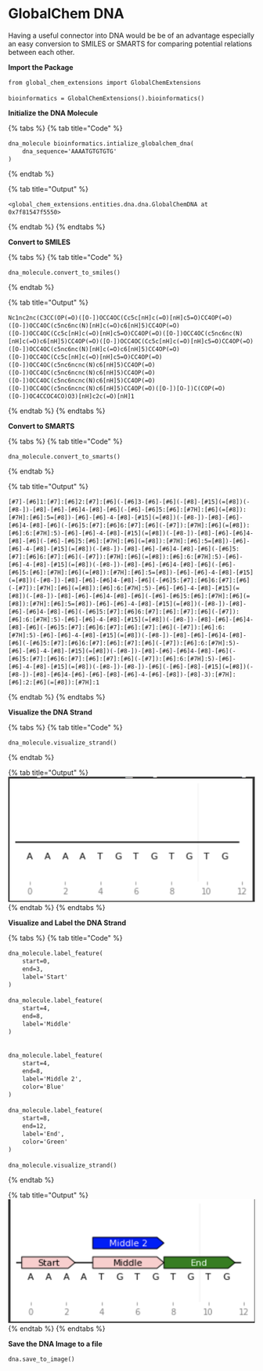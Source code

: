 # GlobalChem DNA



Having a useful connector into DNA would be be of an advantage especially an easy conversion to SMILES or SMARTS for comparing potential relations between each other.&#x20;

**Import the Package**

```
from global_chem_extensions import GlobalChemExtensions

bioinformatics = GlobalChemExtensions().bioinformatics()
```

**Initialize the DNA Molecule**&#x20;

{% tabs %}
{% tab title="Code" %}
```
dna_molecule bioinformatics.intialize_globalchem_dna(
    dna_sequence='AAAATGTGTGTG'
)
```
{% endtab %}

{% tab title="Output" %}
```
<global_chem_extensions.entities.dna.dna.GlobalChemDNA at 0x7f81547f5550>
```
{% endtab %}
{% endtabs %}

&#x20;**Convert to SMILES**

{% tabs %}
{% tab title="Code" %}
```
dna_molecule.convert_to_smiles()
```
{% endtab %}

{% tab title="Output" %}
```
Nc1nc2nc(C3CC(OP(=O)([O-])OCC4OC(Cc5c[nH]c(=O)[nH]c5=O)CC4OP(=O)([O-])OCC4OC(c5nc6nc(N)[nH]c(=O)c6[nH]5)CC4OP(=O)([O-])OCC4OC(Cc5c[nH]c(=O)[nH]c5=O)CC4OP(=O)([O-])OCC4OC(c5nc6nc(N)[nH]c(=O)c6[nH]5)CC4OP(=O)([O-])OCC4OC(Cc5c[nH]c(=O)[nH]c5=O)CC4OP(=O)([O-])OCC4OC(c5nc6nc(N)[nH]c(=O)c6[nH]5)CC4OP(=O)([O-])OCC4OC(Cc5c[nH]c(=O)[nH]c5=O)CC4OP(=O)([O-])OCC4OC(c5nc6ncnc(N)c6[nH]5)CC4OP(=O)([O-])OCC4OC(c5nc6ncnc(N)c6[nH]5)CC4OP(=O)([O-])OCC4OC(c5nc6ncnc(N)c6[nH]5)CC4OP(=O)([O-])OCC4OC(c5nc6ncnc(N)c6[nH]5)CC4OP(=O)([O-])[O-])C(COP(=O)([O-])OC4CCOC4CO)O3)[nH]c2c(=O)[nH]1
```
{% endtab %}
{% endtabs %}

**Convert to SMARTS**

{% tabs %}
{% tab title="Code" %}
```
dna_molecule.convert_to_smarts()
```
{% endtab %}

{% tab title="Output" %}
```
[#7]-[#6]1:[#7]:[#6]2:[#7]:[#6](-[#6]3-[#6]-[#6](-[#8]-[#15](=[#8])(-[#8-])-[#8]-[#6]-[#6]4-[#8]-[#6](-[#6]-[#6]5:[#6]:[#7H]:[#6](=[#8]):[#7H]:[#6]:5=[#8])-[#6]-[#6]-4-[#8]-[#15](=[#8])(-[#8-])-[#8]-[#6]-[#6]4-[#8]-[#6](-[#6]5:[#7]:[#6]6:[#7]:[#6](-[#7]):[#7H]:[#6](=[#8]):[#6]:6:[#7H]:5)-[#6]-[#6]-4-[#8]-[#15](=[#8])(-[#8-])-[#8]-[#6]-[#6]4-[#8]-[#6](-[#6]-[#6]5:[#6]:[#7H]:[#6](=[#8]):[#7H]:[#6]:5=[#8])-[#6]-[#6]-4-[#8]-[#15](=[#8])(-[#8-])-[#8]-[#6]-[#6]4-[#8]-[#6](-[#6]5:[#7]:[#6]6:[#7]:[#6](-[#7]):[#7H]:[#6](=[#8]):[#6]:6:[#7H]:5)-[#6]-[#6]-4-[#8]-[#15](=[#8])(-[#8-])-[#8]-[#6]-[#6]4-[#8]-[#6](-[#6]-[#6]5:[#6]:[#7H]:[#6](=[#8]):[#7H]:[#6]:5=[#8])-[#6]-[#6]-4-[#8]-[#15](=[#8])(-[#8-])-[#8]-[#6]-[#6]4-[#8]-[#6](-[#6]5:[#7]:[#6]6:[#7]:[#6](-[#7]):[#7H]:[#6](=[#8]):[#6]:6:[#7H]:5)-[#6]-[#6]-4-[#8]-[#15](=[#8])(-[#8-])-[#8]-[#6]-[#6]4-[#8]-[#6](-[#6]-[#6]5:[#6]:[#7H]:[#6](=[#8]):[#7H]:[#6]:5=[#8])-[#6]-[#6]-4-[#8]-[#15](=[#8])(-[#8-])-[#8]-[#6]-[#6]4-[#8]-[#6](-[#6]5:[#7]:[#6]6:[#7]:[#6]:[#7]:[#6](-[#7]):[#6]:6:[#7H]:5)-[#6]-[#6]-4-[#8]-[#15](=[#8])(-[#8-])-[#8]-[#6]-[#6]4-[#8]-[#6](-[#6]5:[#7]:[#6]6:[#7]:[#6]:[#7]:[#6](-[#7]):[#6]:6:[#7H]:5)-[#6]-[#6]-4-[#8]-[#15](=[#8])(-[#8-])-[#8]-[#6]-[#6]4-[#8]-[#6](-[#6]5:[#7]:[#6]6:[#7]:[#6]:[#7]:[#6](-[#7]):[#6]:6:[#7H]:5)-[#6]-[#6]-4-[#8]-[#15](=[#8])(-[#8-])-[#8]-[#6]-[#6]4-[#8]-[#6](-[#6]5:[#7]:[#6]6:[#7]:[#6]:[#7]:[#6](-[#7]):[#6]:6:[#7H]:5)-[#6]-[#6]-4-[#8]-[#15](=[#8])(-[#8-])-[#8-])-[#6](-[#6]-[#8]-[#15](=[#8])(-[#8-])-[#8]-[#6]4-[#6]-[#6]-[#8]-[#6]-4-[#6]-[#8])-[#8]-3):[#7H]:[#6]:2:[#6](=[#8]):[#7H]:1
```
{% endtab %}
{% endtabs %}

**Visualize the DNA Strand**

{% tabs %}
{% tab title="Code" %}
```
dna_molecule.visualize_strand()
```
{% endtab %}

{% tab title="Output" %}
![](<../.gitbook/assets/Screen Shot 2022-04-07 at 11.01.39 PM.png>)
{% endtab %}
{% endtabs %}

**Visualize and Label the DNA Strand**

{% tabs %}
{% tab title="Code" %}
```
dna_molecule.label_feature(
    start=0,
    end=3,
    label='Start'
)

dna_molecule.label_feature(
    start=4,
    end=8,
    label='Middle'
)


dna_molecule.label_feature(
    start=4,
    end=8,
    label='Middle 2',
    color='Blue'
)

dna_molecule.label_feature(
    start=8,
    end=12,
    label='End',
    color='Green'
)

dna_molecule.visualize_strand()
```
{% endtab %}

{% tab title="Output" %}
![](<../.gitbook/assets/Screen Shot 2022-04-07 at 11.04.39 PM.png>)
{% endtab %}
{% endtabs %}

**Save the DNA Image to a file**

```
dna.save_to_image() 
```
